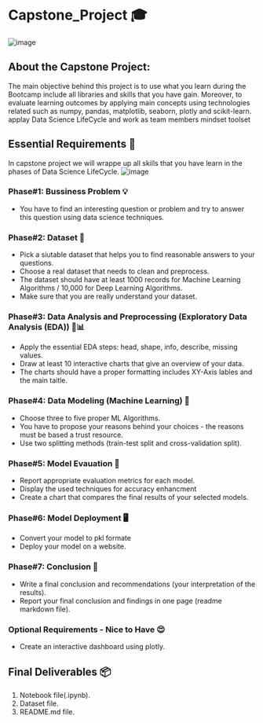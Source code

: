 # Capstone_Project 🎓
![image](https://user-images.githubusercontent.com/89189772/204110091-be66e56a-629b-417b-88b7-8df7f29e5fd0.png)


## About the Capstone Project:
The main objective behind this project is to use what you learn during the Bootcamp include all libraries and skills that you have gain. Moreover, to evaluate learning outcomes by applying main concepts using technologies related such as numpy, pandas, matplotlib, seaborn, plotly and scikit-learn.
applay Data Science LifeCycle and work as team members
mindset toolset

## Essential Requirements 📝
In capstone project we will wrappe up all skills that you have learn in the phases of Data Science LifeCycle.
![image](https://user-images.githubusercontent.com/89189772/204108273-def5e08f-d0ef-408f-9737-eb345b07495e.png)

### Phase#1: Bussiness Problem 💡
- You have to find an interesting question or problem and try to answer this question using data science techniques.

### Phase#2: Dataset 💽
- Pick a siutable dataset that helps you to find reasonable answers to your questions.
- Choose a real dataset that needs to clean and preprocess.
- The dataset should have at least 1000 records for Machine Learning Algorithms / 10,000 for Deep Learning Algorithms.
- Make sure that you are really understand your dataset.


### Phase#3: Data Analysis and Preprocessing (Exploratory Data Analysis (EDA)) 🔎📊
- Apply the essential EDA steps: head, shape, info, describe, missing values.
- Draw at least 10 interactive charts that give an overview of your data.
- The charts should have a proper formatting includes XY-Axis lables and the main taitle.

### Phase#4: Data Modeling (Machine Learning) 🤖
- Choose three to five proper ML Algorithms.
- You have to propose your reasons behind your choices - the reasons must be based a trust resource.
- Use two splitting methods (train-test split and cross-validation split).

### Phase#5: Model Evauation 📐
- Report appropriate evaluation metrics for each model.
- Display the used techniques for accuracy enhancment
- Create a chart that compares the final results of your selected models.

### Phase#6: Model Deployment 🖥
- Convert your model to pkl formate
- Deploy your model on a website.

### Phase#7: Conclusion 🏁
- Write a final conclusion and recommendations (your interpretation of the results).
- Report your final conclusion and findings in one page (readme markdown file).


### Optional Requirements - Nice to Have 😍
- Create an interactive dashboard using plotly.

## Final Deliverables 📦
1. Notebook file(.ipynb).
2. Dataset file.
3. README.md file.
